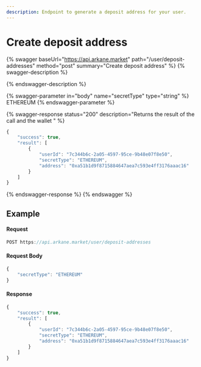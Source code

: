 ```yaml
---
description: Endpoint to generate a deposit address for your user.
---
```


# Create deposit address

{% swagger baseUrl="https://api.arkane.market" path="/user/deposit-addresses" method="post" summary="Create deposit address" %}
{% swagger-description %}

{% endswagger-description %}

{% swagger-parameter in="body" name="secretType" type="string" %}
ETHEREUM
{% endswagger-parameter %}

{% swagger-response status="200" description="Returns the result of the call and the wallet " %}
```javascript
{
    "success": true,
    "result": [
        {
            "userId": "7c344b6c-2a05-4597-95ce-9b48e07f8e50",
            "secretType": "ETHEREUM",
            "address": "0xa51b1d9f8715884647aea7c593e4ff3176aaac16"
        }
    ]
}
```
{% endswagger-response %}
{% endswagger %}

## Example

#### Request

```javascript
POST https://api.arkane.market/user/deposit-addresses
```

#### Request Body

```javascript
{
    "secretType": "ETHEREUM"
}
```

#### Response

```javascript
{
    "success": true,
    "result": [
        {
            "userId": "7c344b6c-2a05-4597-95ce-9b48e07f8e50",
            "secretType": "ETHEREUM",
            "address": "0xa51b1d9f8715884647aea7c593e4ff3176aaac16"
        }
    ]
}
```
